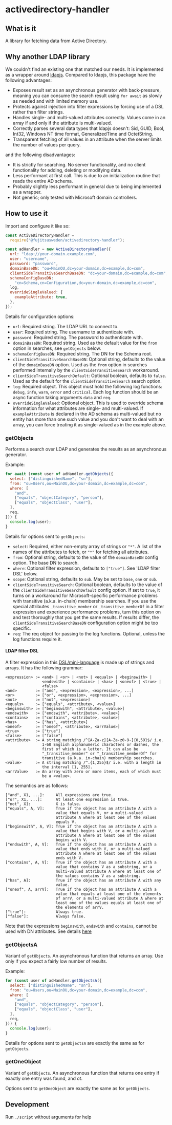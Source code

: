 # activedirectory-handler

## What is it

A library for fetching data from Active Directory.

## Why another LDAP library

We couldn't find an existing one that matched our needs.
It is implemented as a wrapper around [ldapjs](http://ldapjs.org/).
Compared to ldapjs, this package have the following advantages:

* Exposes result set as an asynchronous generator with back-pressure, meaning you can consume the search result using `for await` as slowly as needed and with limited memory use.
* Protects against injection into filter expressions by forcing use of a DSL rather than filter strings.
* Handles single- and multi-valued attributes correctly.
  Values come in an array if and only if the attribute is multi-valued.
* Correctly parses several data types that ldapjs doesn't:
  Sid, GUID, Bool, Int32, Windows NT time format, GeneralizedTime and OctetString.
* Transparent fetching of all values in an attribute when the server limits the number of values per query.

and the following disadvantages:

* It is strictly for searching. No server functionality, and no client functionality for adding, deleting or modifying data.
* Less performant at first call. This is due to an initialization routine that reads the entire AD schema.
* Probably slightly less performant in general due to being implemented as a wrapper.
* Not generic; only tested with Microsoft domain controllers.

## How to use it

Import and configure it like so:
```js
const ActiveDirectoryHandler =
  require("@fujitsusweden/activedirectory-handler");

const adHandler = new ActiveDirectoryHandler({
  url: "ldap://your-domain.example.com",
  user: "username",
  password: "password",
  domainBaseDN: "ou=MainOU,dc=your-domain,dc=example,dc=com",
  clientSideTransitiveSearchBaseDN: "dc=your-domain,dc=example,dc=com",
  schemaConfigBaseDN:
    "cn=Schema,cn=Configuration,dc=your-domain,dc=example,dc=com",
  log,
  overrideSingleValued: {
    exampleAttribute: true,
  },
});
```

Details for configuration options:

* `url`:
  Required string.
  The LDAP URL to connect to.
* `user`:
  Required string.
  The username to authenticate with.
* `password`:
  Required string.
  The password to authenticate with.
* `domainBaseDN`:
  Required string.
  Used as the default value for the `from` option in searches, see `getObjects` below.
* `schemaConfigBaseDN`:
  Required string.
  The DN for the Schema root.
* `clientSideTransitiveSearchBaseDN`:
  Optional string, defaults to the value of the `domainBaseDN` option.
  Used as the `from` option in searches performed internally by the `clientSideTransitiveSearch` workaround.
* `clientSideTransitiveSearchDefault`:
  Optional boolean, defaults to `false`.
  Used as the default for the `clientSideTransitiveSearch` search option.
* `log`:
  Required object.
  This object must hold the following log functions: `debug`, `info`, `warn`, `error` and `critical`.
  Each log function should be an async function taking arguments `data` and `req`.
* `overrideSingleValued`:
  Optional object.
  This is used to override schema information for what attributes are single- and multi-valued.
  If `exampleAttribute` is declared in the AD schema as multi-valued but no entity has more than one such value and you don't want to deal with an array, you can force treating it as single-valued as in the example above.

### getObjects

Performs a search over LDAP and generates the results as an asynchronous generator.

Example:

```js
for await (const user of adHandler.getObjects({
  select: ["distinguishedName", "sn"],
  from: "ou=Users,ou=MainOU,dc=your-domain,dc=example,dc=com",
  where: [
    "and",
    ["equals", "objectCategory", "person"],
    ["equals", "objectClass", "user"],
  ],
  req,
})) {
  console.log(user);
}
```

Details for options sent to `getObjects`:

* `select`:
  Required, either non-empty array of strings or `"*"`.
  A list of the names of the attributes to fetch, or `"*"` for fetching all attributes.
* `from`:
  Optional string, defaults to the value of the `domainBaseDN` config option.
  The base DN to search.
* `where`:
  Optional filter expression, defaults to `["true"]`.
  See 'LDAP filter DSL' below.
* `scope`:
  Optional string, defaults to `sub`.
  May be set to `base`, `one` or `sub`.
* `clientSideTransitiveSearch`:
  Optional boolean, defaults to the value of the `clientSideTransitiveSearchDefault` config option.
  If set to `true`, it turns on a workaround for Microsoft-specific performance problems with transitive (a.k.a. in-chain) membership searches.
  If you use the special attributes `_transitive_member` or `_transitive_memberOf` in a filter expression and experience performance problems, turn this option on and test thoroughly that you get the same results.
  If results differ, the `clientSideTransitiveSearchBaseDN` configuration option might be too specific.
* `req`:
  The req object for passing to the log functions.
  Optional, unless the log functions require it.

#### LDAP filter DSL

A filter expression in this [DSL/mini-language](https://en.wikipedia.org/wiki/Domain-specific_language) is made up of strings and arrays.
It has the following grammar:

```
<expression> := <and> | <or> | <not> | <equals> | <beginswith> |
                <endswith> | <contains> | <has> | <oneof> | <true> |
                <false>
<and>        := ["and", <expression>, <expression>, ...]
<or>         := ["or", <expression>, <expression>, ...]
<not>        := ["not", <expression>]
<equals>     := ["equals", <attribute>, <value>]
<beginswith> := ["beginswith", <attribute>, <value>]
<endswith>   := ["endswith", <attribute>, <value>]
<contains>   := ["contains", <attribute>, <value>]
<has>        := ["has", <attribute>]
<oneof>      := ["oneof", <attribute>, <arrValue>]
<true>       := ["true"]
<false>      := ["false"]
<attribute>  := A string matching /^[A-Za-z][A-Za-z0-9-]{0,59}$/ i.e.
                1-60 English alphanumeric characters or dashes, the
                first of which is a letter. It can also be
                "_transitive_member" or "_transitive_memberOf" for
                transitive (a.k.a. in-chain) membership searches.
<value>      := A string matching /^.{1,255}$/ i.e. with a length in
                the interval [1, 255].
<arrValue>   := An array with zero or more items, each of which must
                be a <value>.
```

The semantics are as follows:

```
["and", X1, ...]:     All expressions are true.
["or", X1, ...]:      At least one expression is true.
["not", X]:           X is false.
["equals", A, V]:     True if the object has an attribute A with a
                      value that equals V, or a multi-valued
                      attribute A where at least one of the values
                      equals V.
["beginswith", A, V]: True if the object has an attribute A with a
                      value that begins with V, or a multi-valued
                      attribute A where at least one of the values
                      begins with V.
["endswith", A, V]:   True if the object has an attribute A with a
                      value that ends with V, or a multi-valued
                      attribute A where at least one of the values
                      ends with V.
["contains", A, V]:   True if the object has an attribute A with a
                      value that contains V as a substring, or a
                      multi-valued attribute A where at least one of
                      the values contains V as a substring.
["has", A]:           True if the object has an attribute A with any
                      value.
["oneof", A, arrV]:   True if the object has an attribute A with a
                      value that equals at least one of the elements
                      of arrV, or a multi-valued attribute A where at
                      least one of the values equals at least one of
                      the elements of arrV.
["true"]:             Always true.
["false"]:            Always false.
```

Note that the expressions `beginswith`, `endswith` and `contains`, cannot be used with DN attributes. See details [here](https://social.technet.microsoft.com/wiki/contents/articles/5392.active-directory-ldap-syntax-filters.aspx)

### getObjectsA

Variant of `getObjects`.
An asynchronous function that returns an array.
Use only if you expect a fairly low number of results.

Example:

```js
for (const user of adHandler.getObjectsA({
  select: ["distinguishedName", "sn"],
  from: "ou=Users,ou=MainOU,dc=your-domain,dc=example,dc=com",
  where: [
    "and",
    ["equals", "objectCategory", "person"],
    ["equals", "objectClass", "user"],
  ],
  req,
})) {
  console.log(user);
}
```

Details for options sent to `getObjectsA` are exactly the same as for `getObjects`.

### getOneObject

Variant of `getObjects`.
An asynchronous function that returns one entry if exactly one entry was found, and ot.

Options sent to `getOneObject` are exactly the same as for `getObjects`.

## Development

Run `./script` without arguments for help
